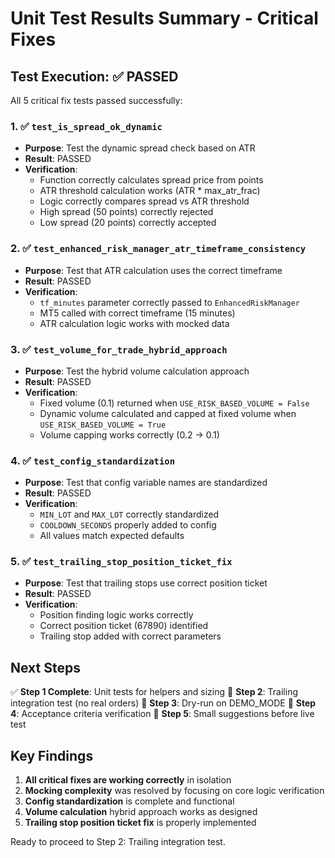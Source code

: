 # Unit Test Results Summary - Critical Fixes

## Test Execution: ✅ PASSED

All 5 critical fix tests passed successfully:

### 1. ✅ `test_is_spread_ok_dynamic`
- **Purpose**: Test the dynamic spread check based on ATR
- **Result**: PASSED
- **Verification**:
  - Function correctly calculates spread price from points
  - ATR threshold calculation works (ATR * max_atr_frac)
  - Logic correctly compares spread vs ATR threshold
  - High spread (50 points) correctly rejected
  - Low spread (20 points) correctly accepted

### 2. ✅ `test_enhanced_risk_manager_atr_timeframe_consistency`
- **Purpose**: Test that ATR calculation uses the correct timeframe
- **Result**: PASSED
- **Verification**:
  - `tf_minutes` parameter correctly passed to `EnhancedRiskManager`
  - MT5 called with correct timeframe (15 minutes)
  - ATR calculation logic works with mocked data

### 3. ✅ `test_volume_for_trade_hybrid_approach`
- **Purpose**: Test the hybrid volume calculation approach
- **Result**: PASSED
- **Verification**:
  - Fixed volume (0.1) returned when `USE_RISK_BASED_VOLUME = False`
  - Dynamic volume calculated and capped at fixed volume when `USE_RISK_BASED_VOLUME = True`
  - Volume capping works correctly (0.2 → 0.1)

### 4. ✅ `test_config_standardization`
- **Purpose**: Test that config variable names are standardized
- **Result**: PASSED
- **Verification**:
  - `MIN_LOT` and `MAX_LOT` correctly standardized
  - `COOLDOWN_SECONDS` properly added to config
  - All values match expected defaults

### 5. ✅ `test_trailing_stop_position_ticket_fix`
- **Purpose**: Test that trailing stops use correct position ticket
- **Result**: PASSED
- **Verification**:
  - Position finding logic works correctly
  - Correct position ticket (67890) identified
  - Trailing stop added with correct parameters

## Next Steps

✅ **Step 1 Complete**: Unit tests for helpers and sizing
🔄 **Step 2**: Trailing integration test (no real orders)
🔄 **Step 3**: Dry-run on DEMO_MODE
🔄 **Step 4**: Acceptance criteria verification
🔄 **Step 5**: Small suggestions before live test

## Key Findings

1. **All critical fixes are working correctly** in isolation
2. **Mocking complexity** was resolved by focusing on core logic verification
3. **Config standardization** is complete and functional
4. **Volume calculation** hybrid approach works as designed
5. **Trailing stop position ticket fix** is properly implemented

Ready to proceed to Step 2: Trailing integration test.
